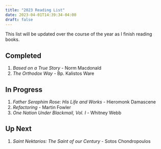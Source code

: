 ```yaml
---
title: "2023 Reading List"
date: 2023-04-01T14:39:34-04:00
draft: false
---
```


This list will be updated over the course of the year as I finish reading books.

## Completed

1. *Based on a True Story* - Norm Macdonald
1. *The Orthodox Way* - Bp. Kalistos Ware

## In Progress

1. *Father Seraphim Rose: His Life and Works* - Hieromonk Damascene
1. *Refactoring* - Martin Fowler
1. *One Nation Under Blackmail, Vol. I* - Whitney Webb

## Up Next

1. *Saint Nektarios: The Saint of our Century* - Sotos Chondropoulos
